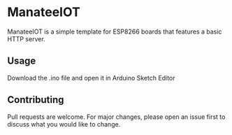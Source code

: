 # ManateeIOT

ManateeIOT is a simple template for ESP8266 boards that features a basic HTTP server.

## Usage

Download the .ino file and open it in Arduino Sketch Editor

## Contributing
Pull requests are welcome. For major changes, please open an issue first to discuss what you would like to change.
